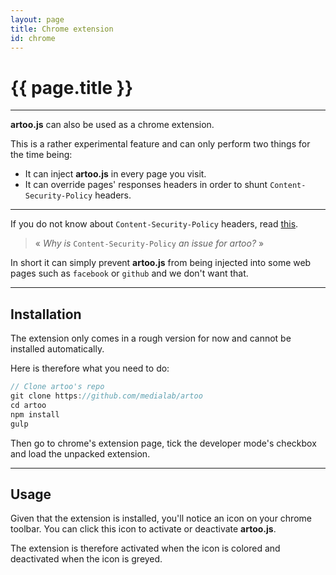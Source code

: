 ```yaml
---
layout: page
title: Chrome extension
id: chrome
---
```


# {{ page.title }}

---

**artoo.js** can also be used as a chrome extension.

This is a rather experimental feature and can only perform two things for the time being:

* It can inject **artoo.js** in every page you visit.
* It can override pages' responses headers in order to shunt `Content-Security-Policy` headers.

---

If you do not know about `Content-Security-Policy` headers, read [this](http://www.html5rocks.com/en/tutorials/security/content-security-policy/).

> &laquo; *Why is* `Content-Security-Policy` *an issue for artoo?* &raquo;

In short it can simply prevent **artoo.js** from being injected into some web pages such as `facebook` or `github` and we don't want that.

---

## Installation

The extension only comes in a rough version for now and cannot be installed automatically.

Here is therefore what you need to do:

```js
// Clone artoo's repo
git clone https://github.com/medialab/artoo
cd artoo
npm install
gulp
```

Then go to chrome's extension page, tick the developer mode's checkbox and load the unpacked extension.

---

## Usage

Given that the extension is installed, you'll notice an icon on your chrome toolbar. You can click this icon to activate or deactivate **artoo.js**.

The extension is therefore activated when the icon is colored and deactivated when the icon is greyed.
